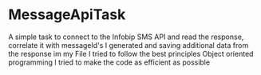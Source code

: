 # MessageApiTask
A simple task to connect to  the Infobip SMS API and read the response, correlate it with messageId's I generated and saving additional data from the response im my File
I tried to follow the best principles Object oriented programming
I tried to make the code as efficient as possible
